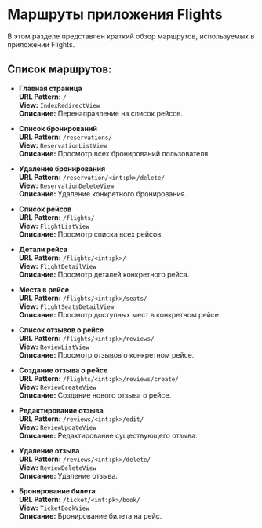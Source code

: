 # Маршруты приложения Flights

В этом разделе представлен краткий обзор маршрутов, используемых в приложении Flights.

## Список маршрутов:

- **Главная страница**  
  **URL Pattern:** `/`  
  **View:** `IndexRedirectView`  
  **Описание:** Перенаправление на список рейсов.


- **Список бронирований**  
  **URL Pattern:** `/reservations/`  
  **View:** `ReservationListView`  
  **Описание:** Просмотр всех бронирований пользователя.


- **Удаление бронирования**  
  **URL Pattern:** `/reservation/<int:pk>/delete/`  
  **View:** `ReservationDeleteView`  
  **Описание:** Удаление конкретного бронирования.


- **Список рейсов**  
  **URL Pattern:** `/flights/`  
  **View:** `FlightListView`  
  **Описание:** Просмотр списка всех рейсов.


- **Детали рейса**  
  **URL Pattern:** `/flights/<int:pk>/`  
  **View:** `FlightDetailView`  
  **Описание:** Просмотр деталей конкретного рейса.


- **Места в рейсе**  
  **URL Pattern:** `/flights/<int:pk>/seats/`  
  **View:** `FlightSeatsDetailView`  
  **Описание:** Просмотр доступных мест в конкретном рейсе.


- **Список отзывов о рейсе**  
  **URL Pattern:** `/flights/<int:pk>/reviews/`  
  **View:** `ReviewListView`  
  **Описание:** Просмотр отзывов о конкретном рейсе.


- **Создание отзыва о рейсе**  
  **URL Pattern:** `/flights/<int:pk>/reviews/create/`  
  **View:** `ReviewCreateView`  
  **Описание:** Создание нового отзыва о рейсе.


- **Редактирование отзыва**  
  **URL Pattern:** `/reviews/<int:pk>/edit/`  
  **View:** `ReviewUpdateView`  
  **Описание:** Редактирование существующего отзыва.


- **Удаление отзыва**  
  **URL Pattern:** `/reviews/<int:pk>/delete/`  
  **View:** `ReviewDeleteView`  
  **Описание:** Удаление отзыва.


- **Бронирование билета**  
  **URL Pattern:** `/ticket/<int:pk>/book/`  
  **View:** `TicketBookView`  
  **Описание:** Бронирование билета на рейс.

